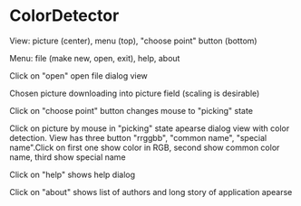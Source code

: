# ColorDetector
View: picture (center), menu (top), "choose point" button (bottom)

Menu: file (make new, open, exit), help, about

Click on "open" open file dialog view

Chosen picture downloading into picture field (scaling is desirable)

Click on "choose point" button changes mouse to "picking" state

Click on picture by mouse in "picking" state apearse dialog view with color detection. View has three button "rrggbb", "common name", "special name".Click on first one show color in RGB, second show common color name, third show special name

Click on "help" shows help dialog

Click on "about" shows list of authors and long story of application apearse
